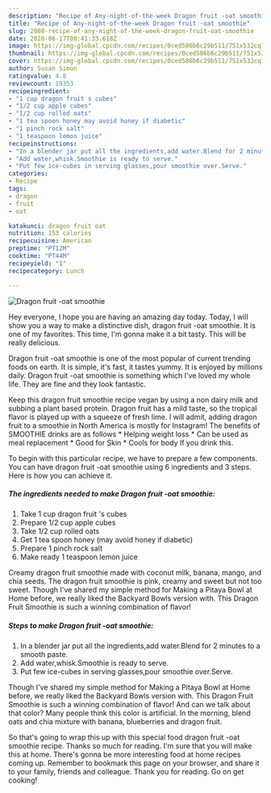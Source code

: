 ```yaml
---
description: "Recipe of Any-night-of-the-week Dragon fruit -oat smoothie"
title: "Recipe of Any-night-of-the-week Dragon fruit -oat smoothie"
slug: 2088-recipe-of-any-night-of-the-week-dragon-fruit-oat-smoothie
date: 2020-06-17T00:41:33.618Z
image: https://img-global.cpcdn.com/recipes/0ced586b6c29b511/751x532cq70/dragon-fruit-oat-smoothie-recipe-main-photo.jpg
thumbnail: https://img-global.cpcdn.com/recipes/0ced586b6c29b511/751x532cq70/dragon-fruit-oat-smoothie-recipe-main-photo.jpg
cover: https://img-global.cpcdn.com/recipes/0ced586b6c29b511/751x532cq70/dragon-fruit-oat-smoothie-recipe-main-photo.jpg
author: Susan Simon
ratingvalue: 4.8
reviewcount: 19353
recipeingredient:
- "1 cup dragon fruit s cubes"
- "1/2 cup apple cubes"
- "1/2 cup rolled oats"
- "1 tea spoon honey may avoid honey if diabetic"
- "1 pinch rock salt"
- "1 teaspoon lemon juice"
recipeinstructions:
- "In a blender jar put all the ingredients,add water.Blend for 2 minutes to a smooth paste."
- "Add water,whisk.Smoothie is ready to serve."
- "Put few ice-cubes in serving glasses,pour smoothie over.Serve."
categories:
- Recipe
tags:
- dragon
- fruit
- oat

katakunci: dragon fruit oat 
nutrition: 153 calories
recipecuisine: American
preptime: "PT12M"
cooktime: "PT44M"
recipeyield: "1"
recipecategory: Lunch

---
```



![Dragon fruit -oat smoothie](https://img-global.cpcdn.com/recipes/0ced586b6c29b511/751x532cq70/dragon-fruit-oat-smoothie-recipe-main-photo.jpg)

Hey everyone, I hope you are having an amazing day today. Today, I will show you a way to make a distinctive dish, dragon fruit -oat smoothie. It is one of my favorites. This time, I'm gonna make it a bit tasty. This will be really delicious.

Dragon fruit -oat smoothie is one of the most popular of current trending foods on earth. It is simple, it's fast, it tastes yummy. It is enjoyed by millions daily. Dragon fruit -oat smoothie is something which I've loved my whole life. They are fine and they look fantastic.

Keep this dragon fruit smoothie recipe vegan by using a non dairy milk and subbing a plant based protein. Dragon fruit has a mild taste, so the tropical flavor is played up with a squeeze of fresh lime. I will admit, adding dragon fruit to a smoothie in North America is mostly for Instagram! The benefits of SMOOTHIE drinks are as follows * Helping weight loss * Can be used as meal replacement * Good for Skin * Cools for body If you drink this.


To begin with this particular recipe, we have to prepare a few components. You can have dragon fruit -oat smoothie using 6 ingredients and 3 steps. Here is how you can achieve it.

<!--inarticleads1-->

##### The ingredients needed to make Dragon fruit -oat smoothie:

1. Take 1 cup dragon fruit &#39;s cubes
1. Prepare 1/2 cup apple cubes
1. Take 1/2 cup rolled oats
1. Get 1 tea spoon honey (may avoid honey if diabetic)
1. Prepare 1 pinch rock salt
1. Make ready 1 teaspoon lemon juice


Creamy dragon fruit smoothie made with coconut milk, banana, mango, and chia seeds. The dragon fruit smoothie is pink, creamy and sweet but not too sweet. Though I&#39;ve shared my simple method for Making a Pitaya Bowl at Home before, we really liked the Backyard Bowls version with. This Dragon Fruit Smoothie is such a winning combination of flavor! 

<!--inarticleads2-->

##### Steps to make Dragon fruit -oat smoothie:

1. In a blender jar put all the ingredients,add water.Blend for 2 minutes to a smooth paste.
1. Add water,whisk.Smoothie is ready to serve.
1. Put few ice-cubes in serving glasses,pour smoothie over.Serve.


Though I&#39;ve shared my simple method for Making a Pitaya Bowl at Home before, we really liked the Backyard Bowls version with. This Dragon Fruit Smoothie is such a winning combination of flavor! And can we talk about that color? Many people think this color is artificial. In the morning, blend oats and chia mixture with banana, blueberries and dragon fruit. 

So that's going to wrap this up with this special food dragon fruit -oat smoothie recipe. Thanks so much for reading. I'm sure that you will make this at home. There's gonna be more interesting food at home recipes coming up. Remember to bookmark this page on your browser, and share it to your family, friends and colleague. Thank you for reading. Go on get cooking!

